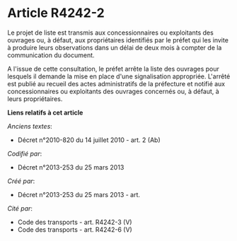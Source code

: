 # Article R4242-2

Le projet de liste est transmis aux concessionnaires ou exploitants des ouvrages ou, à défaut, aux propriétaires identifiés
par le préfet qui les invite à produire leurs observations dans un délai de deux mois à compter de la communication du
document.

A l'issue de cette consultation, le préfet arrête la liste des ouvrages pour lesquels il demande la mise en place d'une
signalisation appropriée. L'arrêté est publié au recueil des actes administratifs de la préfecture et notifié aux
concessionnaires ou exploitants des ouvrages concernés ou, à défaut, à leurs propriétaires.

**Liens relatifs à cet article**

_Anciens textes_:

  - Décret n°2010-820 du 14 juillet 2010 - art. 2 (Ab)

_Codifié par_:

  - Décret n°2013-253 du 25 mars 2013

_Créé par_:

  - Décret n°2013-253 du 25 mars 2013 - art.

_Cité par_:

  - Code des transports - art. R4242-3 (V)
  - Code des transports - art. R4242-6 (V)
